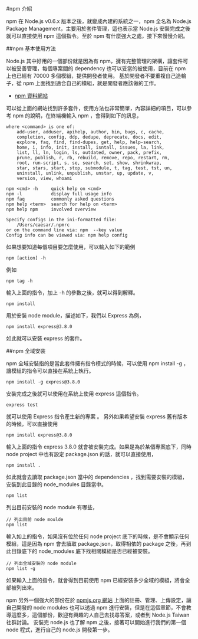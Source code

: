 #npm 介紹

npm 在 Node.js v0.6.x 版本之後，就變成內建的系統之一，npm 全名為 Node.js Package Management，主要用於套件管理，這也表示當 Node.js 安裝完成之後就可以直接使用 npm 這個指令。至於 npm 有什麼強大之處，接下來慢慢介紹。

##npm 基本使用方法

Node.js 其中好用的一個部份就是因為有 npm，擁有完整管理的架構，讓套件可以被妥善管理，每個專案間的 dependency 也可以妥當的被使用，目前在 npm 上也已經有 70000 多個模組，提供開發者使用。
基於開發者不要重複自己造輪子，從 npm 上面找到適合自己的模組，就是開發者應該做的工作。

 * [npm 資料網站](https://npmjs.org/)

可以從上面的網站找到許多套件，使用方法也非常簡單，內容詳細的項目，可以參考 npm 的說明，在終端機輸入 npm ，會得到如下的訊息，

    where <command> is one of:
        add-user, adduser, apihelp, author, bin, bugs, c, cache,
        completion, config, ddp, dedupe, deprecate, docs, edit,
        explore, faq, find, find-dupes, get, help, help-search,
        home, i, info, init, install, isntall, issues, la, link,
        list, ll, ln, login, ls, outdated, owner, pack, prefix,
        prune, publish, r, rb, rebuild, remove, repo, restart, rm,
        root, run-script, s, se, search, set, show, shrinkwrap,
        star, stars, start, stop, submodule, t, tag, test, tst, un,
        uninstall, unlink, unpublish, unstar, up, update, v,
        version, view, whoami

    npm <cmd> -h     quick help on <cmd>
    npm -l           display full usage info
    npm faq          commonly asked questions
    npm help <term>  search for help on <term>
    npm help npm     involved overview

    Specify configs in the ini-formatted file:
        /Users/caesar/.npmrc
    or on the command line via: npm  --key value
    Config info can be viewed via: npm help config

如果想要知道每個項目要怎麼使用，可以輸入如下的範例

    npm [action] -h

例如

    npm tag -h

輸入上面的指令，加上 -h 的參數之後，就可以得到解釋。

    npm install

用於安裝 node module，描述如下，我們以 Express 為例，

    npm install express@3.8.0

如此就可以安裝 express 的套件。

##npm 全域安裝

npm 全域安裝指的是當此套件擁有指令模式的時候，可以使用 npm install -g ，讓模組的指令可以直接在系統上執行。

    npm install -g express@3.8.0

安裝完成之後就可以使用在系統上使用 express 這個指令。

    express test

就可以使用 Express 指令產生新的專案 。
另外如果希望安裝 express 舊有版本的時候，可以直接使用

    npm install express@3.8.0

輸入上面的指令 express 3.8.0 就會被安裝完成。如果是為於某個專案底下，同時 node project 中也有設定 package.json 的話，就可以直接使用，

    npm install .

如此就會去讀取 package.json 當中的 dependencies ，找到需要安裝的模組，安裝到此目錄的 node_modules 目錄當中。

    npm list

列出目前安裝的 node module 有哪些，

    // 列出目前 node moulde
    npm list

輸入如上的指令，如果沒有位於任何 node project 底下的時候，是不會顯示任何模組，這是因為 npm 會去讀取 package.json，取得相依的 package 之後，再到此目錄底下的 node_modules 底下找相關模組是否已經被安裝。

    // 列出全域安裝的 node module
    npm list -g

如果輸入上面的指令，就會得到目前使用 npm 已經安裝多少全域的模組，將會全部被列出來。

npm 另外一個強大的部份在於 [npmjs.org 網站](https://npmjs.org/) 上面的註冊、管理、上傳設定，讓自己開發的 node modules 也可以透過 npm 進行安裝，但是在這個章節，不會教導這麼多，這個部份，歡迎有興趣的人自己去找尋答案，或者到 Node.js Taiwan 社群討論。
安裝完 node.js 也了解 npm 之後，接著可以開始進行我們的第一個 node 程式，進行自己的 node.js 開發第一步。
